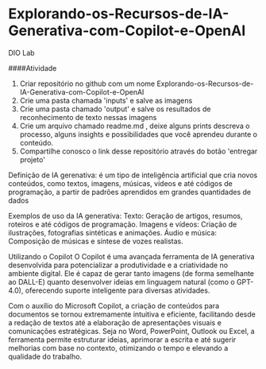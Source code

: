 # Explorando-os-Recursos-de-IA-Generativa-com-Copilot-e-OpenAI
DIO Lab

####Atividade 
1. Criar repositório no github com um nome Explorando-os-Recursos-de-IA-Generativa-com-Copilot-e-OpenAI
2. Crie uma pasta chamada 'inputs' e salve as imagens 
3. Crie uma pasta chamado 'output' e salve os resultados de reconhecimento de texto nessas imagens
4. Crie um arquivo chamado readme.md , deixe alguns prints descreva o processo, alguns insights e possibilidades que você aprendeu durante o conteúdo.
5. Compartilhe conosco o link desse repositório através do botão 'entregar projeto'


Definição de IA gerenativa: é um tipo de inteligência artificial que cria novos conteúdos, como textos, imagens, músicas, vídeos e até códigos de programação, a partir de padrões aprendidos em grandes quantidades de dados

Exemplos de uso da IA generativa:
Texto: Geração de artigos, resumos, roteiros e até códigos de programação.
Imagens e vídeos: Criação de ilustrações, fotografias sintéticas e animações.
Áudio e música: Composição de músicas e síntese de vozes realistas.

Utilizando o Copilot
O Copilot é uma avançada ferramenta de IA generativa desenvolvida para potencializar a produtividade e a criatividade no ambiente digital. Ele é capaz de gerar tanto imagens (de forma semelhante ao DALL-E) quanto desenvolver ideias em linguagem natural (como o GPT-4.0), oferecendo suporte inteligente para diversas atividades.

Com o auxílio do Microsoft Copilot, a criação de conteúdos para documentos se tornou extremamente intuitiva e eficiente, facilitando desde a redação de textos até a elaboração de apresentações visuais e comunicações estratégicas. Seja no Word, PowerPoint, Outlook ou Excel, a ferramenta permite estruturar ideias, aprimorar a escrita e até sugerir melhorias com base no contexto, otimizando o tempo e elevando a qualidade do trabalho.
